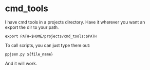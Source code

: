 # cmd_tools

I have cmd tools in a projects directory. Have it wherever you want an export the dir to your path.

```
export PATH=$HOME/projects/cmd_tools:$PATH
```

To call scripts, you can just type them out:

```
ppjson.py ${file_name}
```

And it will work.
